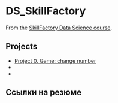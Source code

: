 # DS_SkillFactory

From the [SkillFactory Data Science course](https://skillfactory.ru/data-scientist).

## Projects

* [Project 0. Game: change number](https://github.com/Lidiya-cutie/IDE/tree/master/project_0)
*
*

## Ссылки на резюме
